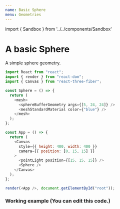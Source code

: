 ```yaml
---
name: Basic Sphere
menu: Geometries
---
```


import { Sandbox } from '../../components/Sandbox'
# A basic Sphere

A simple sphere geometry.

```js
import React from "react";
import { render } from "react-dom";
import { Canvas } from "react-three-fiber";

const Sphere = () => {
  return (
    <mesh>
      <sphereBufferGeometry args={[5, 24, 24]} />
      <meshStandardMaterial color={"blue"} />
    </mesh>
  );
};

const App = () => {
  return (
    <Canvas
      style={{ height: 400, width: 400 }}
      camera={{ position: [0, 15, 15] }}
    >
      <pointLight position={[15, 15, 15]} />
      <Sphere />
    </Canvas>
  );
};

render(<App />, document.getElementById("root"));
```

### Working example (You can edit this code.)

<Sandbox url="basic-sphere-seiiz" />
